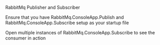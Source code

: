RabbitMq Publisher and Subscriber

Ensure that you have RabbitMq.ConsoleApp.Publish and RabbitMq.ConsoleApp.Subscribe setup as your startup file

Open multiple instances of RabbitMq.ConsoleApp.Subscribe to see the consumer in action
